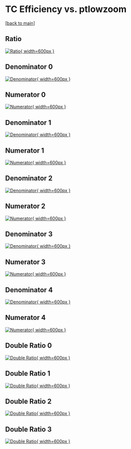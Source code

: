 # TC Efficiency vs. ptlowzoom

[[back to main](./)]



## Ratio

[![Ratio](../mtv/var/TC_xtr_13_-1_eff_ptlowzoom.png){ width=600px }](../mtv/var/TC_xtr_13_-1_eff_ptlowzoom.pdf)

## Denominator 0

[![Denominator](../mtv/den/TC_xtr_13_-1_eff_ptlowzoom_den0.png){ width=600px }](../mtv/den/TC_xtr_13_-1_eff_ptlowzoom_den0.pdf)

## Numerator 0

[![Numerator](../mtv/num/TC_xtr_13_-1_eff_ptlowzoom_num0.png){ width=600px }](../mtv/num/TC_xtr_13_-1_eff_ptlowzoom_num0.pdf)

## Denominator 1

[![Denominator](../mtv/den/TC_xtr_13_-1_eff_ptlowzoom_den1.png){ width=600px }](../mtv/den/TC_xtr_13_-1_eff_ptlowzoom_den1.pdf)

## Numerator 1

[![Numerator](../mtv/num/TC_xtr_13_-1_eff_ptlowzoom_num1.png){ width=600px }](../mtv/num/TC_xtr_13_-1_eff_ptlowzoom_num1.pdf)

## Denominator 2

[![Denominator](../mtv/den/TC_xtr_13_-1_eff_ptlowzoom_den2.png){ width=600px }](../mtv/den/TC_xtr_13_-1_eff_ptlowzoom_den2.pdf)

## Numerator 2

[![Numerator](../mtv/num/TC_xtr_13_-1_eff_ptlowzoom_num2.png){ width=600px }](../mtv/num/TC_xtr_13_-1_eff_ptlowzoom_num2.pdf)

## Denominator 3

[![Denominator](../mtv/den/TC_xtr_13_-1_eff_ptlowzoom_den3.png){ width=600px }](../mtv/den/TC_xtr_13_-1_eff_ptlowzoom_den3.pdf)

## Numerator 3

[![Numerator](../mtv/num/TC_xtr_13_-1_eff_ptlowzoom_num3.png){ width=600px }](../mtv/num/TC_xtr_13_-1_eff_ptlowzoom_num3.pdf)

## Denominator 4

[![Denominator](../mtv/den/TC_xtr_13_-1_eff_ptlowzoom_den4.png){ width=600px }](../mtv/den/TC_xtr_13_-1_eff_ptlowzoom_den4.pdf)

## Numerator 4

[![Numerator](../mtv/num/TC_xtr_13_-1_eff_ptlowzoom_num4.png){ width=600px }](../mtv/num/TC_xtr_13_-1_eff_ptlowzoom_num4.pdf)

## Double Ratio 0

[![Double Ratio](../mtv/ratio/TC_xtr_13_-1_eff_ptlowzoom_ratio0.png){ width=600px }](../mtv/ratio/TC_xtr_13_-1_eff_ptlowzoom_ratio0.pdf)

## Double Ratio 1

[![Double Ratio](../mtv/ratio/TC_xtr_13_-1_eff_ptlowzoom_ratio1.png){ width=600px }](../mtv/ratio/TC_xtr_13_-1_eff_ptlowzoom_ratio1.pdf)

## Double Ratio 2

[![Double Ratio](../mtv/ratio/TC_xtr_13_-1_eff_ptlowzoom_ratio2.png){ width=600px }](../mtv/ratio/TC_xtr_13_-1_eff_ptlowzoom_ratio2.pdf)

## Double Ratio 3

[![Double Ratio](../mtv/ratio/TC_xtr_13_-1_eff_ptlowzoom_ratio3.png){ width=600px }](../mtv/ratio/TC_xtr_13_-1_eff_ptlowzoom_ratio3.pdf)

